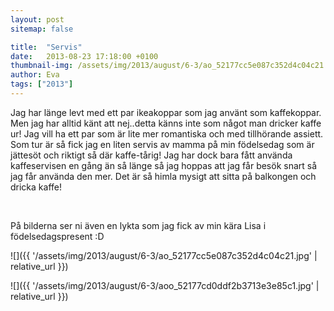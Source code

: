 ```yaml
---
layout: post
sitemap: false

title:  "Servis"
date:   2013-08-23 17:18:00 +0100
thumbnail-img: /assets/img/2013/august/6-3/ao_52177cc5e087c352d4c04c21.jpg
author: Eva
tags: ["2013"]
---
```


Jag har länge levt med ett par ikeakoppar som jag använt som kaffekoppar. Men jag har alltid känt att nej..detta känns inte som något man dricker kaffe ur! Jag vill ha ett par som är lite mer romantiska och med tillhörande assiett. Som tur är så fick jag en liten servis av mamma på min födelsedag som är jättesöt och riktigt så där kaffe-tårig! Jag har dock bara fått använda kaffeservisen en gång än så länge så jag hoppas att jag får besök snart så jag får använda den mer. Det är så himla mysigt att sitta på balkongen och dricka kaffe!




 
















På bilderna ser ni även en lykta som jag fick av min kära Lisa i födelsedagspresent :D

![]({{ '/assets/img/2013/august/6-3/ao_52177cc5e087c352d4c04c21.jpg'  | relative_url }})

![]({{ '/assets/img/2013/august/6-3/aoo_52177cd0ddf2b3713e3e85c1.jpg'  | relative_url }})

